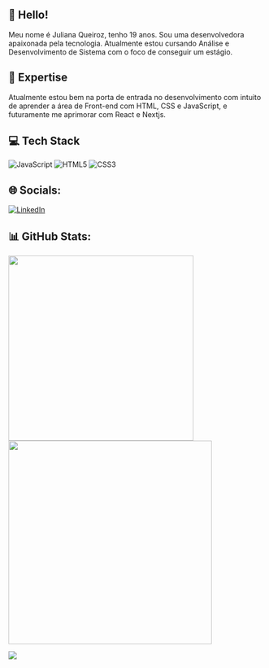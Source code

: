 ## 👋 Hello!

Meu nome é Juliana Queiroz, tenho 19 anos. Sou uma desenvolvedora apaixonada pela tecnologia. Atualmente estou cursando Análise e Desenvolvimento de Sistema com o foco de conseguir um estágio.


## 🚀 Expertise

Atualmente estou bem na porta de entrada no desenvolvimento com intuito de aprender a área de Front-end com HTML, CSS e JavaScript, e futuramente me aprimorar com React e Nextjs.

## 💻 Tech Stack
![JavaScript](https://img.shields.io/badge/javascript-%23323330.svg?style=for-the-badge&logo=javascript&logoColor=%23F7DF1E) ![HTML5](https://img.shields.io/badge/html5-%23E34F26.svg?style=for-the-badge&logo=html5&logoColor=white) ![CSS3](https://img.shields.io/badge/css3-%231572B6.svg?style=for-the-badge&logo=css3&logoColor=white) 
## 🌐 Socials:
[![LinkedIn](https://img.shields.io/badge/LinkedIn-%230077B5.svg?logo=linkedin&logoColor=white)](https://https://www.linkedin.com/in/julianasilveiradq/)
## 📊 GitHub Stats:
<img src="https://github-readme-stats-wheat-two-53.vercel.app/api?username=julianasdq&theme=neon&hide_border=false&include_all_commits=false&count_private=false"  width="364px" />                  <img src="https://github-readme-streak-stats.herokuapp.com/?user=julianasdq&theme=neon&hide_border=false"  width="400px" />



![](https://github-readme-stats-wheat-two-53.vercel.app/api/top-langs/?username=julianasdq&theme=neon&hide_border=false&include_all_commits=false&count_private=false&layout=compact)

